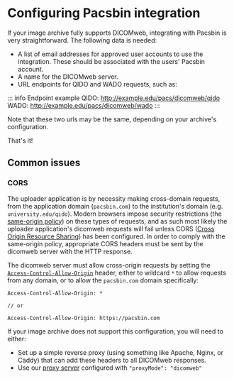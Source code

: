 # Configuring Pacsbin integration

If your image archive fully supports DICOMweb, integrating with Pacsbin is very
straightforward. The following data is needed:

- A list of email addresses for approved user accounts to use the integration.
  These should be associated with the users' Pacsbin account.
- A name for the DICOMweb server.
- URL endpoints for QIDO and WADO requests, such as:

::: info Endpoint example
QIDO: http://example.edu/pacs/dicomweb/qido  
WADO: http://example.edu/pacs/dicomweb/wado
:::

Note that these two urls may be the same, depending on your archive's
configuration.

That's it!

## Common issues

### CORS

The uploader application is by necessity making cross-domain requests, from the
application domain (`pacsbin.com`) to the institution's domain (e.g.
`university.edu/qido`). Modern browsers impose security restrictions (the
[same-origin
policy](https://developer.mozilla.org/en-US/docs/Web/Security/Same-origin_policy))
on these types of requests, and as such most likely the uploader application's
dicomweb requests will fail unless CORS ([Cross Origin Resource
Sharing](https://developer.mozilla.org/en-US/docs/Web/HTTP/CORS)) has been
configured. In order to comply with the same-origin policy, appropriate CORS
headers must be sent by the dicomweb server with the HTTP response.

The dicomweb server must allow cross-origin requests by setting the
[`Access-Control-Allow-Origin`](https://developer.mozilla.org/en-US/docs/Web/HTTP/Headers/Access-Control-Allow-Origin)
header, either to wildcard `*` to allow requests from any domain, or to allow
the `pacsbin.com` domain specifically:

```
Access-Control-Allow-Origin: *

// or

Access-Control-Allow-Origin: https://pacsbin.com
```

If your image archive does not support this configuration, you will need to
either:

- Set up a simple reverse proxy (using something like Apache, Nginx, or Caddy)
  that can add these headers to all DICOMweb responses.
- Use our [proxy server](/integration/dimse-proxy) configured with `"proxyMode": "dicomweb"`